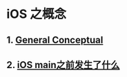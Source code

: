 <!--
 * @Author: hepeng.l
 * @Date: 2021-05-21 18:34:21
 * @LastEditors: hepeng.l
 * @LastEditTime: 2021-05-21 18:36:00
 * @Description: 
-->

# iOS 之概念

## 1. [General Conceptual](https://developer.apple.com/library/archive/documentation/General/Conceptual/DevPedia-CocoaCore/Category.html)

## 2. [iOS main之前发生了什么](https://blog.csdn.net/ivolcano/article/details/89739531)
